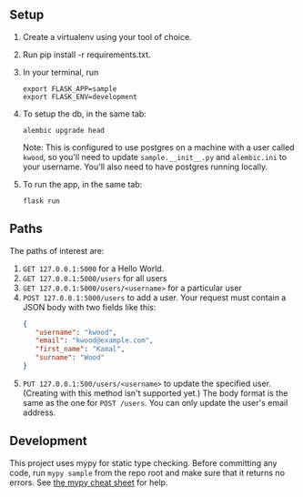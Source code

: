 ## Setup

1. Create a virtualenv using your tool of choice.
2. Run pip install -r requirements.txt.
3. In your terminal, run
    ```shell
    export FLASK_APP=sample
    export FLASK_ENV=development
    ```
4. To setup the db, in the same tab:

   ```shell
   alembic upgrade head
   ```

   Note: This is configured to use postgres on a machine with a user called `kwood`, so you'll need to
   update `sample.__init__.py` and `alembic.ini` to your username. You'll also need to have postgres running locally.
5. To run the app, in the same tab:
   ```shell
   flask run
   ```

## Paths

The paths of interest are:

1. `GET 127.0.0.1:5000` for a Hello World.
2. `GET 127.0.0.1:5000/users` for all users
3. `GET 127.0.0.1:5000/users/<username>` for a particular user
4. `POST 127.0.0.1:5000/users` to add a user. Your request must contain a JSON body with two fields like this:
   ```json
   {
      "username": "kwood",
      "email": "kwood@example.com",
      "first_name": "Kamal",
      "surname": "Wood"
   }
   ```
5. `PUT 127.0.0.1:500/users/<username>` to update the specified user. (Creating with this method isn't supported yet.)
   The body format is the same as the one for `POST /users`. You can only update the user's email address.

## Development

This project uses mypy for static type checking. Before committing any code, run `mypy sample` from the repo root and make sure that it returns no errors. See [the mypy cheat sheet](https://mypy.readthedocs.io/en/stable/cheat_sheet_py3.html) for help.
